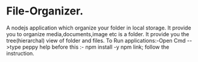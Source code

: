 # File-Organizer.
A nodejs application which organize your folder in local storage.
It provide you to organize media,documents,image etc is a folder.
It provide you the tree(hierarchal) view of folder and files.
To Run applications:-Open Cmd -->type peppy help 
before this :- npm install -y
npm link;
follow the instruction.


